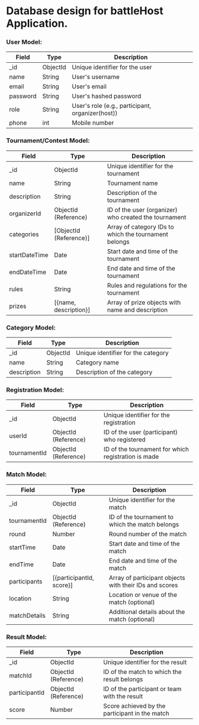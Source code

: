 # Database design for battleHost Application.

### User Model:

| Field       | Type               | Description                                  |
|-------------|--------------------|----------------------------------------------|
| _id         | ObjectId           | Unique identifier for the user               |
| name        | String             | User's username                              |
| email       | String             | User's email                                 |
| password    | String             | User's hashed password                       |
| role        | String             | User's role (e.g., participant, organizer(host))   |
| phone        | int             | Mobile number   |

### Tournament/Contest Model:

| Field          | Type                | Description                                    |
|----------------|---------------------|------------------------------------------------|
| _id            | ObjectId            | Unique identifier for the tournament           |
| name           | String              | Tournament name                                |
| description    | String              | Description of the tournament                  |
| organizerId    | ObjectId (Reference)| ID of the user (organizer) who created the tournament |
| categories     | [ObjectId (Reference)]| Array of category IDs to which the tournament belongs |
| startDateTime  | Date                | Start date and time of the tournament          |
| endDateTime    | Date                | End date and time of the tournament            |
| rules          | String              | Rules and regulations for the tournament       |
| prizes         | [{name, description}]| Array of prize objects with name and description|

### Category Model:

| Field          | Type               | Description                             |
|----------------|--------------------|-----------------------------------------|
| _id            | ObjectId           | Unique identifier for the category      |
| name           | String             | Category name                           |
| description    | String             | Description of the category             |

### Registration Model:

| Field          | Type                | Description                                    |
|----------------|---------------------|------------------------------------------------|
| _id            | ObjectId            | Unique identifier for the registration          |
| userId         | ObjectId (Reference)| ID of the user (participant) who registered     |
| tournamentId   | ObjectId (Reference)| ID of the tournament for which registration is made |

### Match Model:

| Field          | Type                | Description                                    |
|----------------|---------------------|------------------------------------------------|
| _id            | ObjectId            | Unique identifier for the match                |
| tournamentId   | ObjectId (Reference)| ID of the tournament to which the match belongs |
| round          | Number              | Round number of the match                      |
| startTime      | Date                | Start date and time of the match               |
| endTime        | Date                | End date and time of the match                 |
| participants   | [{participantId, score}]| Array of participant objects with their IDs and scores |
| location       | String              | Location or venue of the match (optional)      |
| matchDetails   | String              | Additional details about the match (optional)  |

### Result Model:

| Field          | Type                | Description                                    |
|----------------|---------------------|------------------------------------------------|
| _id            | ObjectId            | Unique identifier for the result               |
| matchId        | ObjectId (Reference)| ID of the match to which the result belongs    |
| participantId  | ObjectId (Reference)| ID of the participant or team with the result  |
| score          | Number              | Score achieved by the participant in the match |

